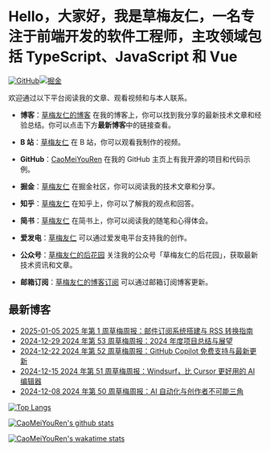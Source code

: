 # Hello，大家好，我是草梅友仁，一名专注于前端开发的软件工程师，主攻领域包括 TypeScript、JavaScript 和 Vue

[![GitHub](https://img.shields.io/badge/dynamic/json?url=https%3A%2F%2Fapi.swo.moe%2Fstats%2Fgithub%2FCaoMeiYouRen&query=count&color=181717&label=GitHub&labelColor=282c34&logo=github&suffix=+follows&cacheSeconds=3600)](https://github.com/CaoMeiYouRen)[![掘金](https://img.shields.io/badge/dynamic/json?url=https%3A%2F%2Fapi.swo.moe%2Fstats%2Fjuejin%2F3043088413495815&query=count&color=282c34&label=%E6%8E%98%E9%87%91&labelColor=1e80ff&logo=juejin&logoColor=ffffff&suffix=+%E5%85%B3%E6%B3%A8&cacheSeconds=3600)](https://juejin.cn/user/3043088413495815)

欢迎通过以下平台阅读我的文章、观看视频和与本人联系。

-   **博客**：[草梅友仁的博客](https://blog.cmyr.ltd/) 在我的博客上，你可以找到我分享的最新技术文章和经验总结。你可以点击下方**最新博客**中的链接查看。

-   **B 站**：[草梅友仁](https://space.bilibili.com/10822025) 在 B 站，你可以观看我制作的视频。

-   **GitHub**：[CaoMeiYouRen](https://github.com/CaoMeiYouRen) 在我的 GitHub 主页上有我开源的项目和代码示例。

<!-- -   **码云**：[草梅友仁](https://gitee.com/caomeiyouren) 在码云上，你可以找到我在国内的代码仓库。 -->

-   **掘金**：[草梅友仁](https://juejin.cn/user/3043088413495815) 在掘金社区，你可以阅读我的技术文章和分享。

-   **知乎**：[草梅友仁](https://www.zhihu.com/people/CaoMeiYouRen) 在知乎上，你可以了解我的观点和回答。

-   **简书**：[草梅友仁](https://www.jianshu.com/u/c111d2a51026) 在简书上，你可以阅读我的随笔和心得体会。

-   **爱发电**：[草梅友仁](https://afdian.com/a/CaoMeiYouRen) 可以通过爱发电平台支持我的创作。

-   **公众号**：[草梅友仁的后花园](https://oss.cmyr.dev/images/20241025184516839-21n2ctv.png) 关注我的公众号「草梅友仁的后花园」，获取最新技术资讯和文章。

-   **邮箱订阅**：[草梅友仁的博客订阅](https://listmonk.cmyr.dev/subscription/form) 可以通过邮箱订阅博客更新。

## 最新博客

<!-- BLOG_START -->
- [2025-01-05 2025 年第 1 周草梅周报：邮件订阅系统搭建与 RSS 转换指南](https://blog.cmyr.ltd/archives/2025-01-caomei-weekly-email-subscription-rss-conversion-guide.html)
- [2024-12-29 2024 年第 53 周草梅周报：2024 年度项目总结与展望](https://blog.cmyr.ltd/archives/2024-53-caomei-weekly-2024-project-summary-outlook.html)
- [2024-12-22 2024 年第 52 周草梅周报：GitHub Copilot 免费支持与最新更新](https://blog.cmyr.ltd/archives/2024-52-caomei-weekly-github-copilot-free-support-latest-updates.html)
- [2024-12-15 2024 年第 51 周草梅周报：Windsurf，比 Cursor 更好用的 AI 编辑器](https://blog.cmyr.ltd/archives/2024-51-caomei-weekly-windsurf-better-ai-editor-than-cursor.html)
- [2024-12-08 2024 年第 50 周草梅周报：AI 自动化与创作者不可能三角](https://blog.cmyr.ltd/archives/2024-year-50th-week-caomei-weekly-ai-automation-creator-impossible-triangle.html)
<!-- BLOG_END -->

[![Top Langs](https://gh-stats.cmyr.dev/api/top-langs/?username=CaoMeiYouRen)](https://github.com/anuraghazra/github-readme-stats)

[![CaoMeiYouRen's github stats](https://gh-stats.cmyr.dev/api?username=CaoMeiYouRen)](https://github.com/anuraghazra/github-readme-stats)

[![CaoMeiYouRen's wakatime stats](https://gh-stats.cmyr.dev/api/wakatime?username=CaoMeiYouRen)](https://github.com/anuraghazra/github-readme-stats)
